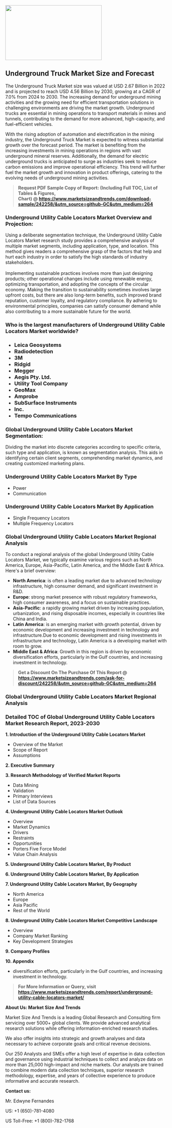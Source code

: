 <p><img class="alignnone size-medium wp-image-20088" src="https://ffe5etoiles.com/wp-content/uploads/2024/12/MST1-300x171.png" alt="" width="300" height="171" /></p><h2>Underground Truck Market Size and Forecast</h2><p>The Underground Truck Market size was valued at USD 2.67 Billion in 2022 and is projected to reach USD 4.56 Billion by 2030, growing at a CAGR of 7.0% from 2024 to 2030. The increasing demand for underground mining activities and the growing need for efficient transportation solutions in challenging environments are driving the market growth. Underground trucks are essential in mining operations to transport materials in mines and tunnels, contributing to the demand for more advanced, high-capacity, and fuel-efficient vehicles.</p><p>With the rising adoption of automation and electrification in the mining industry, the Underground Truck Market is expected to witness substantial growth over the forecast period. The market is benefiting from the increasing investments in mining operations in regions with vast underground mineral reserves. Additionally, the demand for electric underground trucks is anticipated to surge as industries seek to reduce carbon emissions and improve operational efficiency. This trend will further fuel the market growth and innovation in product offerings, catering to the evolving needs of underground mining activities.</p></p><blockquote id="" class=""><strong>Request PDF Sample Copy of Report: (Including Full TOC, List of Tables &amp; Figures, Chart)&nbsp;@&nbsp;<strong><a href="https://www.marketsizeandtrends.com/download-sample/242258/&utm_source=github-GC&utm_medium=264" target="_blank">https://www.marketsizeandtrends.com/download-sample/242258/&utm_source=github-GC&utm_medium=264</a></strong></strong></blockquote><h3 id="" class="">Underground Utility Cable Locators Market&nbsp;Overview and Projection:</h3><p id="" class="">Using a deliberate segmentation technique, the Underground Utility Cable Locators Market research study provides a comprehensive analysis of multiple market segments, including application, type, and location. This method gives readers a comprehensive grasp of the factors that help and hurt each industry in order to satisfy the high standards of industry stakeholders. <br /> <br />Implementing sustainable practices involves more than just designing products; other operational changes include using renewable energy, optimizing transportation, and adopting the concepts of the circular economy. Making the transition to sustainability sometimes involves large upfront costs, but there are also long-term benefits, such improved brand reputation, customer loyalty, and regulatory compliance. By adhering to environmental principles, companies can satisfy consumer demand while also contributing to a more sustainable future for the world.</p><h3 id="" class="">Who is the largest manufacturers of&nbsp;Underground Utility Cable Locators Market worldwide?</h3><h3 class=""><p><ul><li>Leica Geosystems </li><li> Radiodetection </li><li> 3M </li><li> Ridgid </li><li> Megger </li><li> Aegis Pty. Ltd. </li><li> Utility Tool Company </li><li> GeoMax </li><li> Amprobe </li><li> SubSurface Instruments </li><li> Inc. </li><li> Tempo Communications</li></ul></p></h3><h3 id="" class="">Global&nbsp;Underground Utility Cable Locators Market Segmentation:</h3><p id="" class="">Dividing the market into discrete categories according to specific criteria, such type and application, is known as segmentation analysis. This aids in identifying certain client segments, comprehending market dynamics, and creating customized marketing plans.</p><h3 id="" class="">Underground Utility Cable Locators Market&nbsp;By Type</h3><p><p><ul><li>Power</li><li> Communication</p></li></ul></p></p><h3 id="" class="">Underground Utility Cable Locators Market&nbsp;By Application</h3><p class=""><p><ul><li>Single Frequency Locators</li><li> Multiple Frequency Locators</li></ul></p></p><h3 id="" class="">Global Underground Utility Cable Locators Market Regional Analysis</h3><p id="" class="">To conduct a regional analysis of the global Underground Utility Cable Locators Market, we typically examine various regions such as North America, Europe, Asia-Pacific, Latin America, and the Middle East &amp; Africa. Here's a brief overview:</p><ul><li><strong>North America</strong>: is often a leading market due to advanced technology infrastructure, high consumer demand, and significant investment in R&amp;D.</li><li><strong>Europe</strong>: strong market presence with robust regulatory frameworks, high consumer awareness, and a focus on sustainable practices.</li><li><strong>Asia-Pacific</strong>: a rapidly growing market driven by increasing population, urbanization, and rising disposable incomes, especially in countries like China and India.</li><li><strong>Latin America</strong>: is an emerging market with growth potential, driven by economic development and increasing investment in technology and infrastructure.Due to economic development and rising investments in infrastructure and technology, Latin America is a developing market with room to grow.</li><li><strong>Middle East &amp; Africa</strong>: Growth in this region is driven by economic diversification efforts, particularly in the Gulf countries, and increasing investment in technology.</li></ul><blockquote id="" class=""><strong>Get a Discount On The Purchase Of This Report @ <strong><a href="https://www.marketsizeandtrends.com/ask-for-discount/242258/&utm_source=github-GC&utm_medium=264" target="_blank">https://www.marketsizeandtrends.com/ask-for-discount/242258/&utm_source=github-GC&utm_medium=264</a></strong></strong></blockquote><h3 id="" class="">Global Underground Utility Cable Locators Market Regional Analysis</h3><h3 id="" class="">Detailed TOC of Global Underground Utility Cable Locators Market Research Report, 2023-2030</h3><p id="" class=""><strong>1. Introduction of the Underground Utility Cable Locators Market</strong></p><ul><li>Overview of the Market</li><li>Scope of Report</li><li>Assumptions</li></ul><p id="" class=""><strong>2. Executive Summary</strong></p><p id="" class=""><strong>3. Research Methodology of Verified Market Reports</strong></p><ul><li>Data Mining</li><li>Validation</li><li>Primary Interviews</li><li>List of Data Sources</li></ul><p id="" class=""><strong>4. Underground Utility Cable Locators Market Outlook</strong></p><ul><li>Overview</li><li>Market Dynamics</li><li>Drivers</li><li>Restraints</li><li>Opportunities</li><li>Porters Five Force Model</li><li>Value Chain Analysis</li></ul><p id="" class=""><strong>5. Underground Utility Cable Locators Market, By Product</strong></p><p id="" class=""><strong>6. Underground Utility Cable Locators Market, By Application</strong></p><p id="" class=""><strong>7. Underground Utility Cable Locators Market, By Geography</strong></p><ul><li>North America</li><li>Europe</li><li>Asia Pacific</li><li>Rest of the World</li></ul><p id="" class=""><strong>8. Underground Utility Cable Locators Market Competitive Landscape</strong></p><ul><li>Overview</li><li>Company Market Ranking</li><li>Key Development Strategies</li></ul><p id="" class=""><strong>9. Company Profiles</strong></p><p id="" class=""><strong>10. Appendix</strong></p><ul><li>diversification efforts, particularly in the Gulf countries, and increasing investment in technology.</li></ul><blockquote id="" class=""><strong>For More Information or Query, visit <strong><strong><a href="https://www.marketsizeandtrends.com/report/underground-utility-cable-locators-market/" target="_blank">https://www.marketsizeandtrends.com/report/underground-utility-cable-locators-market/</a></strong></strong></strong></blockquote><p id="" class=""><strong>About Us: Market Size And Trends</strong></p><p id="" class="">Market Size And Trends is a leading Global Research and Consulting firm servicing over 5000+ global clients. We provide advanced analytical research solutions while offering information-enriched research studies.</p><p id="" class="">We also offer insights into strategic and growth analyses and data necessary to achieve corporate goals and critical revenue decisions.</p><p id="" class="">Our 250 Analysts and SMEs offer a high level of expertise in data collection and governance using industrial techniques to collect and analyze data on more than 25,000 high-impact and niche markets. Our analysts are trained to combine modern data collection techniques, superior research methodology, expertise, and years of collective experience to produce informative and accurate research.</p><p id="" class=""><strong>Contact us:</strong></p><p id="" class="">Mr. Edwyne Fernandes</p><p id="" class="">US: +1 (650)-781-4080</p><p id="" class="">US Toll-Free: +1 (800)-782-1768</p>

